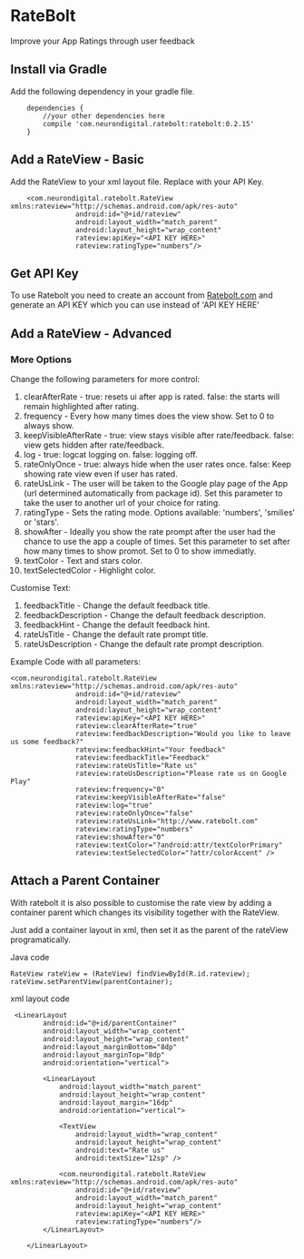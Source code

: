 # RateBolt
Improve your App Ratings through user feedback


## Install via Gradle
Add the following dependency in your gradle file.
```
    dependencies {    
        //your other dependencies here
        compile 'com.neurondigital.ratebolt:ratebolt:0.2.15'
    }
```

## Add a RateView - Basic
Add the RateView to your xml layout file. Replace <API KEY HERE> with your API Key.
```
    <com.neurondigital.ratebolt.RateView xmlns:rateview="http://schemas.android.com/apk/res-auto"
                android:id="@+id/rateview"
                android:layout_width="match_parent"
                android:layout_height="wrap_content"
                rateview:apiKey="<API KEY HERE>"
                rateview:ratingType="numbers"/>
```
    
## Get API Key  
To use Ratebolt you need to create an account from [Ratebolt.com](http://ratebolt.com/integrate) and generate an API KEY which you can use instead of 'API KEY HERE'
  
## Add a RateView - Advanced
### More Options
Change the following parameters for more control:

1. clearAfterRate - true: resets ui after app is rated. false: the starts will remain highlighted after rating.
2. frequency - Every how many times does the view show. Set to 0 to always show.
3. keepVisibleAfterRate - true: view stays visible after rate/feedback. false: view gets hidden after rate/feedback.
4. log - true: logcat logging on. false: logging off.
5. rateOnlyOnce - true: always hide when the user rates once. false: Keep showing rate view even if user has rated.
6. rateUsLink - The user will be taken to the Google play page of the App (url determined automatically from package id). Set this parameter to take the user to another url of your choice for rating.
7. ratingType - Sets the rating mode. Options available: 'numbers', 'smilies' or 'stars'.
8. showAfter - Ideally you show the rate prompt after the user had the chance to use the app a couple of times. Set this parameter to set after how many times to show promot. Set to 0 to show immediatly.
9. textColor - Text and stars color.
10. textSelectedColor - Highlight color.

Customise Text:
1. feedbackTitle - Change the default feedback title.
2. feedbackDescription - Change the default feedback description.
3. feedbackHint - Change the default feedback hint.
4. rateUsTitle - Change the default rate prompt title.
5. rateUsDescription - Change the default rate prompt description.

Example Code with all parameters:
```
<com.neurondigital.ratebolt.RateView xmlns:rateview="http://schemas.android.com/apk/res-auto"
                android:id="@+id/rateview"
                android:layout_width="match_parent"
                android:layout_height="wrap_content"
                rateview:apiKey="<API KEY HERE>"
                rateview:clearAfterRate="true"
                rateview:feedbackDescription="Would you like to leave us some feedback?"
                rateview:feedbackHint="Your feedback"
                rateview:feedbackTitle="Feedback"
                rateview:rateUsTitle="Rate us"
                rateview:rateUsDescription="Please rate us on Google Play"
                rateview:frequency="0"
                rateview:keepVisibleAfterRate="false"
                rateview:log="true"
                rateview:rateOnlyOnce="false"
                rateview:rateUsLink="http://www.ratebolt.com"
                rateview:ratingType="numbers"
                rateview:showAfter="0"
                rateview:textColor="?android:attr/textColorPrimary"
                rateview:textSelectedColor="?attr/colorAccent" />
```
  
## Attach a Parent Container
With ratebolt it is also possible to customise the rate view by adding a container parent which changes its visibility together with the RateView.

Just add a container layout in xml, then set it as the parent of the rateView programatically.

Java code
```LinearLayout parentContainer = (LinearLayout) findViewById(R.id.parentContainer);
RateView rateView = (RateView) findViewById(R.id.rateview);
rateView.setParentView(parentContainer);
```

xml layout code
```
 <LinearLayout
        android:id="@+id/parentContainer"
        android:layout_width="wrap_content"
        android:layout_height="wrap_content"
        android:layout_marginBottom="8dp"
        android:layout_marginTop="8dp"
        android:orientation="vertical">

        <LinearLayout
            android:layout_width="match_parent"
            android:layout_height="wrap_content"
            android:layout_margin="16dp"
            android:orientation="vertical">

            <TextView
                android:layout_width="wrap_content"
                android:layout_height="wrap_content"
                android:text="Rate us"
                android:textSize="12sp" />

            <com.neurondigital.ratebolt.RateView xmlns:rateview="http://schemas.android.com/apk/res-auto"
                android:id="@+id/rateview"
                android:layout_width="match_parent"
                android:layout_height="wrap_content"
                rateview:apiKey="<API KEY HERE>"
                rateview:ratingType="numbers"/>
        </LinearLayout>

    </LinearLayout>
```
